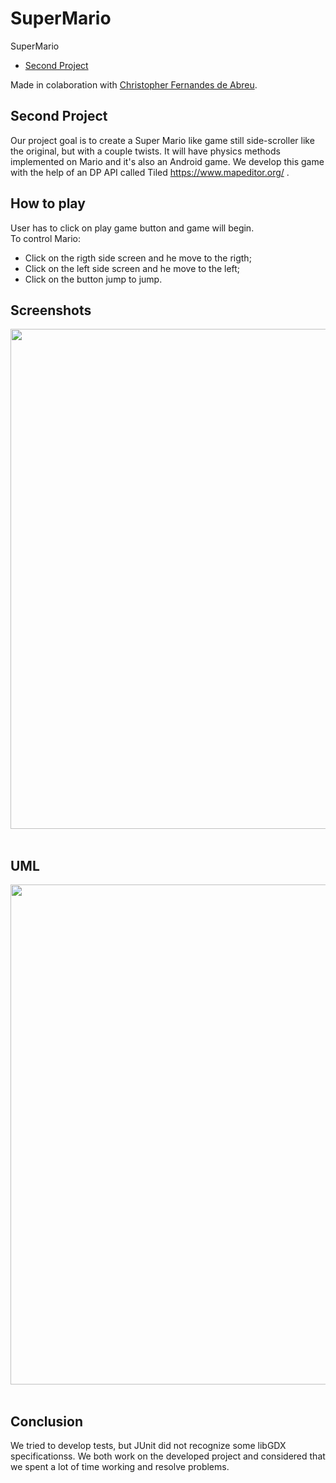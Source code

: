 # SuperMario
SuperMario


- [Second Project](#second-project)

Made in colaboration with [Christopher Fernandes de Abreu](https://github.com/cfa911).<br>

## Second Project

Our project goal is to create a Super Mario like game still side-scroller like the original, but with a couple twists. It will have physics methods implemented on Mario and it's also an Android game. We develop this game with the help of an DP API called Tiled https://www.mapeditor.org/ .

## How to play
User has to click on play game button and game will begin.<br>
To control Mario:<br>
- Click on the rigth side screen and he move to the rigth;
- Click on the left side screen and he move to the left;
- Click on the button jump to jump.

 ## Screenshots

<img src="https://github.com/mcarolinaSoares/SuperMario/blob/master/AndroidApp/1.png" width="800"><br><br>

## UML


<img src="https://github.com/mcarolinaSoares/SuperMario/blob/master/UML/SuperMario.jpg" width="800"><br><br>


## Conclusion
We tried to develop tests, but JUnit did not recognize some libGDX specificationss.
We both work on the developed project and considered that we spent a lot of time working and resolve problems.
